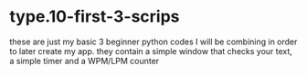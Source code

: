 # type.10-first-3-scrips
these are just my basic 3 beginner python codes I will be combining in order to later create my app. they contain a simple window that checks your text, a simple timer and a WPM/LPM counter
